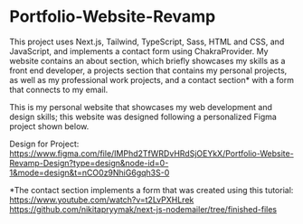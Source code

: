 # Portfolio-Website-Revamp
This project uses Next.js, Tailwind, TypeScript, Sass, HTML and CSS, and JavaScript, and implements a contact form using ChakraProvider.
My website contains an about section, which briefly showcases my skills as a front end developer, a projects section that contains my personal projects, as well as my professional work projects, and a contact section* with a form that connects to my email.

This is my personal website that showcases my web development and design skills; this website was designed following a personalized Figma project shown below.

Design for Project:
https://www.figma.com/file/IMPhd2TfWRDvHRdSjOEYkX/Portfolio-Website-Revamp-Design?type=design&node-id=0-1&mode=design&t=nCO0z9NhiG6gqh3S-0

*The contact section implements a form that was created using this tutorial:
https://www.youtube.com/watch?v=t2LvPXHLrek
https://github.com/nikitapryymak/next-js-nodemailer/tree/finished-files

